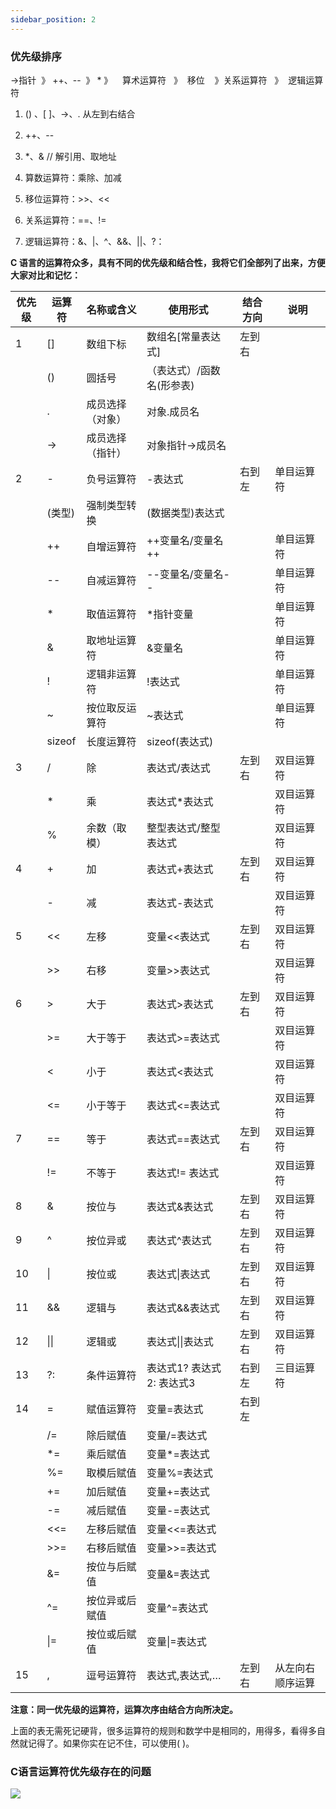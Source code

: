 ```yaml
---
sidebar_position: 2
---
```


### 优先级排序

->指针  》 ++、--  》 *  》    算术运算符   》  移位    》关系运算符   》  逻辑运算符


1. () 、[ ]、->、.    从左到右结合

2. ++、--

3. *、&      // 解引用、取地址
   
4. 算数运算符：乘除、加减
   
5. 移位运算符：>>、<<
   
6. 关系运算符：==、!=

7. 逻辑运算符：&、|、^、&&、||、?：


**C 语言的运算符众多，具有不同的优先级和结合性，我将它们全部列了出来，方便大家对比和记忆：**

| 优先级 | 运算符       | 名称或含义       | 使用形式                  | 结合方向 | 说明             |
| ------ | ------------ | ---------------- | ------------------------- | -------- | ---------------- |
| 1      | []           | 数组下标         | 数组名[常量表达式]        | 左到右   |                  |
|        | ()           | 圆括号           | （表达式）/函数名(形参表) |          |                  |
|        | .            | 成员选择（对象） | 对象.成员名               |          |                  |
|        | ->           | 成员选择（指针） | 对象指针->成员名          |          |                  |
| 2      | -            | 负号运算符       | -表达式                   | 右到左   | 单目运算符       |
|        | (类型)       | 强制类型转换     | (数据类型)表达式          |          |                  |
|        | ++           | 自增运算符       | ++变量名/变量名++         |          | 单目运算符       |
|        | --           | 自减运算符       | --变量名/变量名--         |          | 单目运算符       |
|        | *            | 取值运算符       | *指针变量                 |          | 单目运算符       |
|        | &            | 取地址运算符     | &变量名                   |          | 单目运算符       |
|        | !            | 逻辑非运算符     | !表达式                   |          | 单目运算符       |
|        | ~            | 按位取反运算符   | ~表达式                   |          | 单目运算符       |
|        | sizeof       | 长度运算符       | sizeof(表达式)            |          |                  |
| 3      | /            | 除               | 表达式/表达式             | 左到右   | 双目运算符       |
|        | *            | 乘               | 表达式*表达式             |          | 双目运算符       |
|        | %            | 余数（取模）     | 整型表达式/整型表达式     |          | 双目运算符       |
| 4      | +            | 加               | 表达式+表达式             | 左到右   | 双目运算符       |
|        | -            | 减               | 表达式-表达式             |          | 双目运算符       |
| 5      | <<           | 左移             | 变量<<表达式              | 左到右   | 双目运算符       |
|        | >>           | 右移             | 变量>>表达式              |          | 双目运算符       |
| 6      | >            | 大于             | 表达式>表达式             | 左到右   | 双目运算符       |
|        | >=           | 大于等于         | 表达式>=表达式            |          | 双目运算符       |
|        | <            | 小于             | 表达式<表达式             |          | 双目运算符       |
|        | <=           | 小于等于         | 表达式<=表达式            |          | 双目运算符       |
| 7      | ==           | 等于             | 表达式==表达式            | 左到右   | 双目运算符       |
|        | !=           | 不等于           | 表达式!= 表达式           |          | 双目运算符       |
| 8      | &            | 按位与           | 表达式&表达式             | 左到右   | 双目运算符       |
| 9      | ^            | 按位异或         | 表达式^表达式             | 左到右   | 双目运算符       |
| 10     | &#124;       | 按位或           | 表达式&#124;表达式        | 左到右   | 双目运算符       |
| 11     | &&           | 逻辑与           | 表达式&&表达式            | 左到右   | 双目运算符       |
| 12     | &#124;&#124; | 逻辑或           | 表达式&#124;&#124;表达式  | 左到右   | 双目运算符       |
| 13     | ?:           | 条件运算符       | 表达式1? 表达式2: 表达式3 | 右到左   | 三目运算符       |
| 14     | =            | 赋值运算符       | 变量=表达式               | 右到左   |                  |
|        | /=           | 除后赋值         | 变量/=表达式              |          |                  |
|        | *=           | 乘后赋值         | 变量*=表达式              |          |                  |
|        | %=           | 取模后赋值       | 变量%=表达式              |          |                  |
|        | +=           | 加后赋值         | 变量+=表达式              |          |                  |
|        | -=           | 减后赋值         | 变量-=表达式              |          |                  |
|        | <<=          | 左移后赋值       | 变量<<=表达式             |          |                  |
|        | >>=          | 右移后赋值       | 变量>>=表达式             |          |                  |
|        | &=           | 按位与后赋值     | 变量&=表达式              |          |                  |
|        | ^=           | 按位异或后赋值   | 变量^=表达式              |          |                  |
|        | &#124;=      | 按位或后赋值     | 变量&#124;=表达式         |          |                  |
| 15     | ,            | 逗号运算符       | 表达式,表达式,…           | 左到右   | 从左向右顺序运算 |


**注意：同一优先级的运算符，运算次序由结合方向所决定。**

上面的表无需死记硬背，很多运算符的规则和数学中是相同的，用得多，看得多自然就记得了。如果你实在记不住，可以使用( )。


### C语言运算符优先级存在的问题

![](https://img.arctee.cn/one/202205040748598.png)